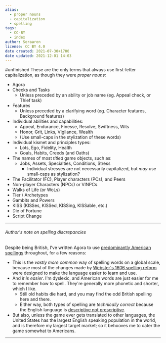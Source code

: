 ```yaml
---
alias:
  - proper nouns
  - capitalization
  - spelling
tags:
  - CC-BY
  - index
author: Seraaron
license: CC BY 4.0
date created: 2021-07-30+1700
date updated: 2021-12-01 14:03
---
```


#unfinished
These are the only terms that always use first-letter capitalization, as though they were _proper nouns:_

- Agora
- Checks and Tasks
	- Unless preceded by an ability or job name (eg. Appeal check, or Thief task)
- Features
	- Unless preceded by a clarifying word (eg. Character features, Background features)
- Individual abilities and capabilities:
	- Appeal, Endurance, Finesse, Resolve, Swiftness, Wits
	- Honor, Grit, Links, Vigilance, Wealth
	- (Use small-caps in the stylization of these words)
- Individual kismet and principles types:
	- Lots, Ego, Fidelity, Health
	- Goals, Habits, Creeds (and Oaths)
- The names of most _titled_ game objects, such as:
	- Jobs, Assets, Specialties, Conditions, Stress
		- Individual stresses are not necessarily capitalized, but _may_ use small-caps as stylization?
- The Facilitator (FC), Player characters (PCs), and Peers
- Non-player Characters (NPCs) or VINPCs
- Walks of Life (or WoLs)
- Tier / Archetypes
- Gambits and Powers
- KISS (KISSes, KISSed, KISSing, KISSable, etc.)
- Die of Fortune
- Script Change

---

###### Author's note on spelling discrepancies

Despite being British, I've written Agora to use [predominantly American spellings](https://en.wikipedia.org/wiki/American_and_British_English_spelling_differences) throughout, for a few reasons:

- This is the _vastly more common_ way of spelling words on a global scale, because most of the changes made by [Webster's 1806 spelling reform](https://en.wikipedia.org/wiki/English-language_spelling_reform) were designed to make the language easier to learn and use.
- And _it is easier_. I'm dyslexic, and American words are just easier for me to remember how to spell. They're generally more phonetic and shorter, which I like.
	- Still old habits die hard, and you may find the odd British spelling here and there.
	- Either way, both types of spelling are _technically correct_ because the English language is [descriptive not prescriptive](https://en.wikipedia.org/wiki/Linguistic_description).
- But also, unless the game ever gets translated to other languages, the United States has the largest English speaking population in the world, and is therefore my largest target market; so it behooves me to cater the game somewhat to Americans.

---
